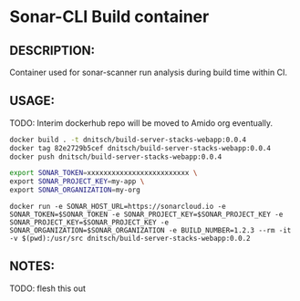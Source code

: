 # Sonar-CLI Build container


DESCRIPTION:
---
Container used for sonar-scanner run analysis during build time within CI.


USAGE:
---

TODO: Interim dockerhub repo will be moved to Amido org eventually.

```bash
docker build . -t dnitsch/build-server-stacks-webapp:0.0.4
docker tag 82e2729b5cef dnitsch/build-server-stacks-webapp:0.0.4
docker push dnitsch/build-server-stacks-webapp:0.0.4
```


```bash
export SONAR_TOKEN=xxxxxxxxxxxxxxxxxxxxxxxxx \
export SONAR_PROJECT_KEY=my-app \
export SONAR_ORGANIZATION=my-org
```

```
docker run -e SONAR_HOST_URL=https://sonarcloud.io -e SONAR_TOKEN=$SONAR_TOKEN -e SONAR_PROJECT_KEY=$SONAR_PROJECT_KEY -e SONAR_PROJECT_KEY=$SONAR_PROJECT_KEY -e SONAR_ORGANIZATION=$SONAR_ORGANIZATION -e BUILD_NUMBER=1.2.3 --rm -it -v $(pwd):/usr/src dnitsch/build-server-stacks-webapp:0.0.2
```

NOTES:
---
TODO: flesh this out
